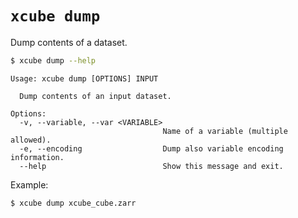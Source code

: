 # `xcube dump`

Dump contents of a dataset.

```bash
$ xcube dump --help
```

    
    Usage: xcube dump [OPTIONS] INPUT
    
      Dump contents of an input dataset.
    
    Options:
      -v, --variable, --var <VARIABLE>
                                      Name of a variable (multiple allowed).
      -e, --encoding                  Dump also variable encoding information.
      --help                          Show this message and exit.


Example:

    $ xcube dump xcube_cube.zarr 


